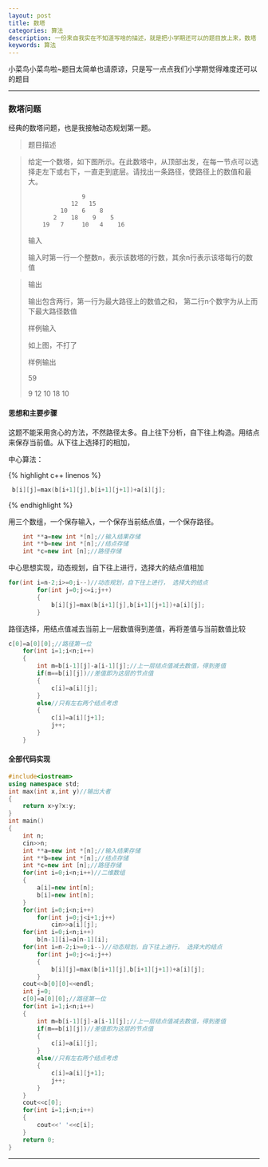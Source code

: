 ```yaml
---
layout: post
title: 数塔
categories: 算法
description: 一份来自我实在不知道写啥的描述，就是把小学期还可以的题目放上来，数塔
keywords: 算法
---
```


小菜鸟小菜鸟啦~题目太简单也请原谅，只是写一点点我们小学期觉得难度还可以的题目

***

### 数塔问题

经典的数塔问题，也是我接触动态规划第一题。

> 题目描述

>给定一个数塔，如下图所示。在此数塔中，从顶部出发，在每一节点可以选择走左下或右下，一直走到底层。请找出一条路径，使路径上的数值和最大。
>
>                    9
>                 12   15
>              10    6    8
>            2    18    9    5
>         19   7     10   4    16
>
>输入
>
>输入时第一行一个整数n，表示该数塔的行数，其余n行表示该塔每行的数值


>输出
>
>输出包含两行，第一行为最大路径上的数值之和， 第二行n个数字为从上而下最大路径数值
>
>样例输入
>
>如上图，不打了
>
>
>样例输出
>
>59
>
>9 12 10 18 10


#### 思想和主要步骤

这题不能采用贪心的方法，不然路径太多。自上往下分析，自下往上构造。用结点来保存当前值。从下往上选择打的相加，

中心算法：

{% highlight c++ linenos %}
```C++
 b[i][j]=max(b[i+1][j],b[i+1][j+1])+a[i][j];
```
{% endhighlight %}


用三个数组，一个保存输入，一个保存当前结点值，一个保存路径。

```C++
	int **a=new int *[n];//输入结果存储 
	int **b=new int *[n];//结点存储 
	int *c=new int [n];//路径存储 
```

中心思想实现，动态规划，自下往上进行，选择大的结点值相加

```C++
for(int i=n-2;i>=0;i--)//动态规划，自下往上进行， 选择大的结点 
		for(int j=0;j<=i;j++)
		{
			b[i][j]=max(b[i+1][j],b[i+1][j+1])+a[i][j];
		}
```

路径选择，用结点值减去当前上一层数值得到差值，再将差值与当前数值比较

```C++
c[0]=a[0][0];//路径第一位 
	for(int i=1;i<n;i++)
	{
		int m=b[i-1][j]-a[i-1][j];//上一层结点值减去数值，得到差值 
		if(m==b[i][j])//差值即为这层的节点值 
		{
			c[i]=a[i][j];
		}
		else//只有左右两个结点考虑 
		{
			c[i]=a[i][j+1];
			j++;
		}	
	}

```

#### 全部代码实现

```C++
#include<iostream>
using namespace std;
int max(int x,int y)//输出大者 
{
	return x>y?x:y;
}
int main()
{
	int n;
	cin>>n;
	int **a=new int *[n];//输入结果存储 
	int **b=new int *[n];//结点存储 
	int *c=new int [n];//路径存储 
	for(int i=0;i<n;i++)//二维数组 
	{
		a[i]=new int[n];
		b[i]=new int[n];
	}
	for(int i=0;i<n;i++)
		for(int j=0;j<i+1;j++)
			cin>>a[i][j];
	for(int i=0;i<n;i++)
		b[n-1][i]=a[n-1][i];
	for(int i=n-2;i>=0;i--)//动态规划，自下往上进行， 选择大的结点 
		for(int j=0;j<=i;j++)
		{
			b[i][j]=max(b[i+1][j],b[i+1][j+1])+a[i][j];
		}
	cout<<b[0][0]<<endl;
	int j=0;
	c[0]=a[0][0];//路径第一位 
	for(int i=1;i<n;i++)
	{
		int m=b[i-1][j]-a[i-1][j];//上一层结点值减去数值，得到差值 
		if(m==b[i][j])//差值即为这层的节点值 
		{
			c[i]=a[i][j];
		}
		else//只有左右两个结点考虑 
		{
			c[i]=a[i][j+1];
			j++;
		}	
	}
	cout<<c[0];
	for(int i=1;i<n;i++)
	{
		cout<<' '<<c[i];
	}
	return 0;
}
```
***

